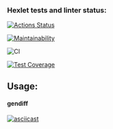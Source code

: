 ### Hexlet tests and linter status:
[![Actions Status](https://github.com/AgarkovRoman/frontend-project-lvl2/workflows/hexlet-check/badge.svg)](https://github.com/AgarkovRoman/frontend-project-lvl2/actions)

[![Maintainability](https://api.codeclimate.com/v1/badges/584240d525bc98479421/maintainability)](https://codeclimate.com/github/AgarkovRoman/frontend-project-lvl2/maintainability)

![CI](https://github.com/AgarkovRoman/frontend-project-lvl2/workflows/CI/badge.svg)

[![Test Coverage](https://api.codeclimate.com/v1/badges/584240d525bc98479421/test_coverage)](https://codeclimate.com/github/AgarkovRoman/frontend-project-lvl2/test_coverage)

## Usage:

#### gendiff
[![asciicast](https://asciinema.org/a/40BJV0XaJrj54QGOFvDhTeT8w.svg)](https://asciinema.org/a/40BJV0XaJrj54QGOFvDhTeT8w)